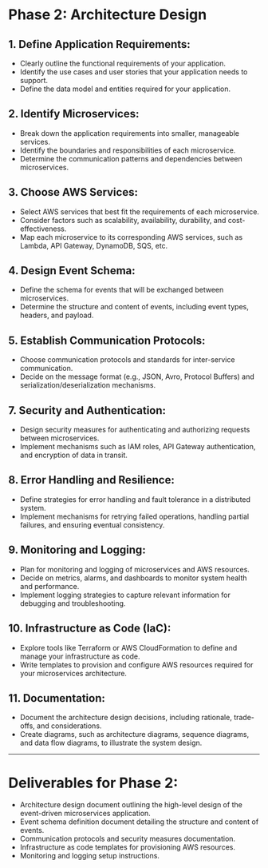 # Phase 2: Architecture Design

## 1. Define Application Requirements:

- Clearly outline the functional requirements of your application.
- Identify the use cases and user stories that your application needs to support.
- Define the data model and entities required for your application.

## 2. Identify Microservices:
- Break down the application requirements into smaller, manageable services.
- Identify the boundaries and responsibilities of each microservice.
- Determine the communication patterns and dependencies between microservices.

## 3. Choose AWS Services:
- Select AWS services that best fit the requirements of each microservice.
- Consider factors such as scalability, availability, durability, and cost-effectiveness.
- Map each microservice to its corresponding AWS services, such as Lambda, API Gateway, DynamoDB, SQS, etc.

## 4. Design Event Schema:
- Define the schema for events that will be exchanged between microservices.
- Determine the structure and content of events, including event types, headers, and payload.

## 5. Establish Communication Protocols:
- Choose communication protocols and standards for inter-service communication.
- Decide on the message format (e.g., JSON, Avro, Protocol Buffers) and serialization/deserialization mechanisms.

## 7. Security and Authentication:
- Design security measures for authenticating and authorizing requests between microservices.
- Implement mechanisms such as IAM roles, API Gateway authentication, and encryption of data in transit.

## 8. Error Handling and Resilience:
- Define strategies for error handling and fault tolerance in a distributed system.
- Implement mechanisms for retrying failed operations, handling partial failures, and ensuring eventual consistency.

## 9. Monitoring and Logging:
- Plan for monitoring and logging of microservices and AWS resources.
- Decide on metrics, alarms, and dashboards to monitor system health and performance.
- Implement logging strategies to capture relevant information for debugging and troubleshooting.

## 10. Infrastructure as Code (IaC):
- Explore tools like Terraform or AWS CloudFormation to define and manage your infrastructure as code.
- Write templates to provision and configure AWS resources required for your microservices architecture.

## 11. Documentation:
- Document the architecture design decisions, including rationale, trade-offs, and considerations.
- Create diagrams, such as architecture diagrams, sequence diagrams, and data flow diagrams, to illustrate the system design.

---
# Deliverables for Phase 2:
- Architecture design document outlining the high-level design of the event-driven microservices application.
- Event schema definition document detailing the structure and content of events.
- Communication protocols and security measures documentation.
- Infrastructure as code templates for provisioning AWS resources.
- Monitoring and logging setup instructions.